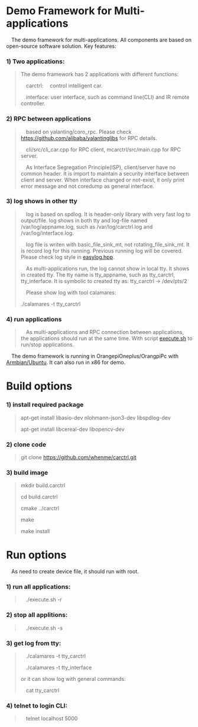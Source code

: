 # Demo Framework for Multi-applications
 &emsp;The demo framework for multi-applications. All components are based on open-source software solution. Key features:

### 1) Two applications:
> The demo framework has 2 applications with different functions:
>
>   &emsp;carctrl:&emsp; control intelligent car.
>
>   &emsp;interface: user interface, such as command line(CLI) and IR remote controller.
>

### 2) RPC between applications
>   &emsp;based on yalanting/coro_rpc. Please check https://github.com/alibaba/yalantinglibs for RPC details.
>
>   &emsp;cli/src/cli_car.cpp for RPC client, mcarctrl/src/main.cpp for RPC server.
>
>   &emsp;As Interface Segregation Principle(ISP), client/server have no common header. It is import to maintain a security interface between client and server. When interface changed or not-exist, it only print error message and not coredump as general interface.
>
### 3) log shows in other tty
>   &emsp;log is based on spdlog. It is header-only library with very fast log to output/file. log shows in both tty and log-file named /var/log/appname.log, such as /var/log/carctrl.log and /var/log/interface.log.
>
>   &emsp;log file is writen with basic_file_sink_mt, not rotating_file_sink_mt. It is record log for this running. Previous running log will be covered. Please check log style in [easylog.hpp](https://github.com/whenme/carctrl/blob/main/xapi/include/xapi/easylog.hpp).
>
>   &emsp;As multi-applications run, the log cannot show in local tty. It shows in created tty. The tty name is tty_appname, such as tty_carctrl, tty_interface. It is symbolic to created tty as: tty_carctrl -> /dev/pts/2
>
>   &emsp;Please show log with tool calamares:
>
>   ./calamares -t tty_carctrl
>
### 4) run applications
>   &emsp;As multi-applications and RPC connection between applications, the applications should run at the same time. With script [execute.sh](https://github.com/whenme/carctrl/blob/main/tools/execute.sh) to run/stop applications.
>
 &emsp;The demo framework is running in OrangepiOneplus/OrangpiPc with [Armbian/Ubuntu](https://github.com/armbian/build.git). It can also run in x86 for demo.

# Build options
### 1) install required package
>   apt-get install libasio-dev nlohmann-json3-dev libspdlog-dev
>
>   apt-get install libcereal-dev libopencv-dev
>

### 2) clone code
>   git clone https://github.com/whenme/carctrl.git

### 3) build image
>   mkdir build.carctrl
>
>   cd build.carctrl
>
>   cmake ../carctrl
>
>   make
>
>   make install
>

# Run options
   &emsp;As need to create device file, it should run with root.
### 1) run all applications:
>   &emsp;./execute.sh -r

### 2) stop all applitions:
>   &emsp;./execute.sh -s

### 3) get log from tty:
>   &emsp;./calamares -t tty_carctrl
>
>   &emsp;./calamares -t tty_interface
>
> or it can show log with general commands:
>
>   &emsp;cat tty_carctrl

### 4) telnet to login CLI:
>   &emsp;telnet localhost 5000
